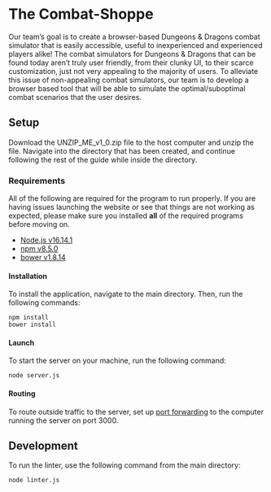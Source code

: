# The Combat-Shoppe

Our team’s goal is to create a browser-based Dungeons & Dragons combat simulator that is easily accessible, useful to inexperienced and experienced players alike! The combat simulators for Dungeons & Dragons that can be found today aren’t truly user friendly, from their clunky UI, to their scarce customization, just not very appealing to the majority of users. To alleviate this issue of non-appealing combat simulators, our team is to develop a browser based tool that will be able to simulate the optimal/suboptimal combat scenarios that the user desires.

## Setup
Download the UNZIP_ME_v1_0.zip file to the host computer and unzip the file. Navigate into the directory that has been created, and continue following the rest of the guide while  inside the directory.

### Requirements
All of the following are required for the program to run properly. If you are having issues launching the website or see that things are not working as expected, please make sure you installed **all** of the required programs before moving on.
* [Node.js v16.14.1](https://www.npackd.org/p/org.nodejs.NodeJS64/16.14.1)
* [npm v8.5.0](https://www.npmjs.com/package/npm/v/8.5.0)
* [bower v1.8.14](https://libraries.io/npm/bower/1.8.14)

#### Installation

To install the application, navigate to the main directory. Then, run the following commands:

```
npm install
bower install
```

#### Launch
To start the server on your machine, run the following command:

```
node server.js
```

#### Routing

To route outside traffic to the server, set up [port forwarding](https://www.lifewire.com/how-to-port-forward-4163829) to the computer running the server on port 3000.

## Development
To run the linter, use the following command from the main directory:

```
node linter.js
```
